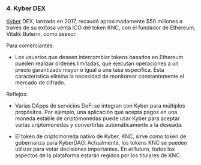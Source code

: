 ### 4. Kyber DEX

[Kyber](https://kyberswap.com/) DEX, lanzado en 2017, recaudó aproximadamente $50 millones a través de su exitosa venta ICO del token KNC, con el fundador de Ethereum, Vitalik Buterin, como asesor.

Para comerciantes:

- Los usuarios que deseen intercambiar tokens basados ​​en Ethereum pueden realizar órdenes limitadas, que ejecutan operaciones a un precio garantizado mayor o igual a una tasa específica. Esta característica elimina la necesidad de monitorear constantemente el mercado de cifrado.

Reflejos:

- Varias DApps de servicios DeFi se integran con Kyber para múltiples propósitos. Por ejemplo, una aplicación que acepta pagos en una moneda estable de criptomonedas puede usar Kyber para aceptar varias criptomonedas y convertirlas automáticamente a la deseada.

- El token de criptomoneda nativo de Kyber, KNC, sirve como token de gobernanza para KyberDAO. Actualmente, los tokens KNC se pueden utilizar para votar decisiones importantes. En el futuro, todos los aspectos de la plataforma estarán regidos por los titulares de KNC.